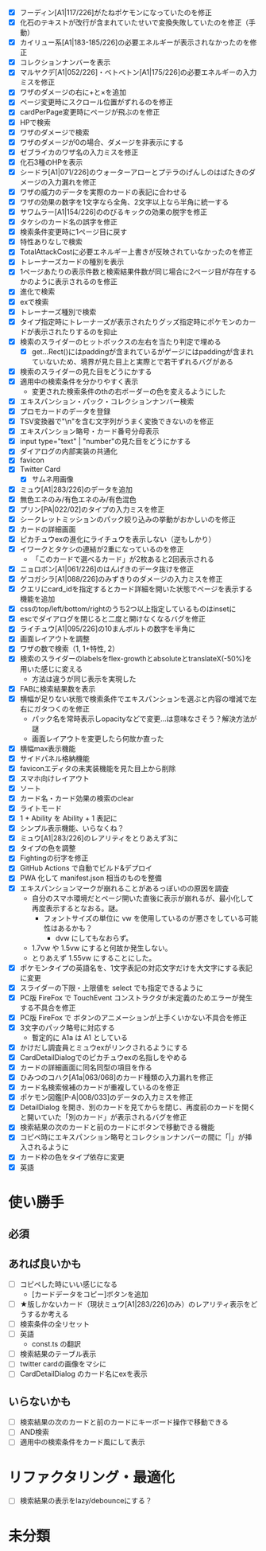 - [x] フーディン\[A1|117/226]がたねポケモンになっていたのを修正
- [x] 化石のテキストが改行が含まれていたせいで変換失敗していたのを修正（手動）
- [x] カイリュー系\[A1|183-185/226]の必要エネルギーが表示されなかったのを修正
- [x] コレクションナンバーを表示
- [x] マルヤクデ\[A1|052/226]・ベトベトン\[A1|175/226]の必要エネルギーの入力ミスを修正
- [x] ワザのダメージの右に+と×を追加
- [x] ページ変更時にスクロール位置がずれるのを修正
- [x] cardPerPage変更時にページが飛ぶのを修正
- [x] HPで検索
- [x] ワザのダメージで検索
- [x] ワザのダメージが0の場合、ダメージを非表示にする
- [x] ゼブライカのワザ名の入力ミスを修正
- [x] 化石3種のHPを表示
- [x] シードラ\[A1|071/226]のウォーターアローとプテラのげんしのはばたきのダメージの入力漏れを修正
- [x] ワザの威力のデータを実際のカードの表記に合わせる
- [x] ワザの効果の数字を1文字なら全角、2文字以上なら半角に統一する
- [x] サワムラー\[A1|154/226]ののびるキックの効果の脱字を修正
- [x] タケシのカード名の誤字を修正
- [x] 検索条件変更時に1ページ目に戻す
- [x] 特性ありなしで検索
- [x] TotalAttackCostに必要エネルギー上書きが反映されていなかったのを修正
- [x] トレーナーズカードの種別を表示
- [x] 1ページあたりの表示件数と検索結果件数が同じ場合に2ページ目が存在するかのように表示されるのを修正
- [x] 進化で検索
- [x] exで検索
- [x] トレーナーズ種別で検索
- [x] タイプ指定時にトレーナーズが表示されたりグッズ指定時にポケモンのカードが表示されたりするのを抑止
- [x] 検索のスライダーのヒットボックスの左右を当たり判定で埋める
  - [x] get...Rect()にはpaddingが含まれているがゲージにはpaddingが含まれていないため、境界が見た目上と実際とで若干ずれるバグがある
- [x] 検索のスライダーの見た目をどうにかする
- [x] 適用中の検索条件を分かりやすく表示
  - 変更された検索条件のthの右ボーダーの色を変えるようにした
- [x] エキスパンション・パック・コレクションナンバー検索
- [x] プロモカードのデータを登録
- [x] TSV変換器で"\n"を含む文字列がうまく変換できないのを修正
- [x] エキスパンション略号・カード番号分母表示
- [x] input type="text" | "number"の見た目をどうにかする
- [x] ダイアログの内部実装の共通化
- [x] favicon
- [x] Twitter Card
  - [x] サムネ用画像
- [x] ミュウ\[A1|283/226]のデータを追加
- [x] 無色エネのみ/有色エネのみ/有色混色
- [x] プリン\[PA|022/02]のタイプの入力ミスを修正
- [x] シークレットミッションのパック絞り込みの挙動がおかしいのを修正
- [x] カードの詳細画面
- [x] ピカチュウexの進化にライチュウを表示しない（逆もしかり）
- [x] イワークとタケシの連結が2重になっているのを修正
  - 「このカードで選べるカード」が2枚あると2回表示される
- [x] ニョロボン\[A1|061/226]のはんげきのデータ抜けを修正
- [x] ゲコガシラ\[A1|088/226]のみずきりのダメージの入力ミスを修正
- [x] クエリにcard_idを指定するとカード詳細を開いた状態でページを表示する機能を追加
- [x] cssのtop/left/bottom/rightのうち2つ以上指定しているものはinsetに
- [x] escでダイアログを閉じると二度と開けなくなるバグを修正
- [x] ライチュウ\[A1|095/226]の10まんボルトの数字を半角に
- [x] 画面レイアウトを調整
- [x] ワザの数で検索（1, 1+特性, 2）
- [x] 検索のスライダーのlabelsをflex-growthとabsoluteとtranslateX(-50%)を用いた感じに変える
  - 方法は違うが同じ表示を実現した
- [x] FABに検索結果数を表示
- [x] 横幅が足りない状態で検索条件でエキスパンションを選ぶと内容の増減で左右にガタつくのを修正
  - パック名を常時表示しopacityなどで変更…は意味なさそう？解決方法が謎
  - 画面レイアウトを変更したら何故か直った
- [x] 横幅max表示機能
- [x] サイドパネル格納機能
- [x] faviconエディタの未実装機能を見た目上から削除
- [x] スマホ向けレイアウト
- [x] ソート
- [x] カード名・カード効果の検索のclear
- [x] ライトモード
- [x] 1 + Ability を Ability + 1 表記に
- [x] シンプル表示機能、いらなくね？
- [x] ミュウ\[A1|283/226]のレアリティをとりあえず3に
- [x] タイプの色を調整
- [x] Fightingの衍字を修正
- [x] GitHub Actions で自動でビルド&デプロイ
- [x] PWA 化して manifest.json 相当のものを整備
- [x] エキスパンションマークが崩れることがあるっぽいのの原因を調査
  - 自分のスマホ環境だとページ開いた直後に表示が崩れるが、最小化して再度表示するとなおる。謎。
    - フォントサイズの単位に vw を使用しているのが悪さをしている可能性はあるかも？
      - dvw にしてもなおらず。
  - 1.7vw や 1.5vw にすると何故か発生しない。
  - とりあえず 1.55vw にすることにした。
- [x] ポケモンタイプの英語名を、1文字表記の対応文字だけを大文字にする表記に変更
- [x] スライダーの下限・上限値を select でも指定できるように
- [x] PC版 FireFox で TouchEvent コンストラクタが未定義のためエラーが発生する不具合を修正
- [x] PC版 FireFox で ボタンのアニメーションが上手くいかない不具合を修正
- [x] 3文字のパック略号に対応する
  - 暫定的に A1a は A1 としている
- [x] かけだし調査員とミュウexがリンクされるようにする
- [x] CardDetailDialogでのピカチュウexの名指しをやめる
- [x] カードの詳細画面に同名同型の項目を作る
- [x] ひみつのコハク\[A1a|063/068]のカード種類の入力漏れを修正
- [x] カード名検索候補のカードが重複しているのを修正
- [x] ポケモン図鑑\[P-A|008/033]のデータの入力ミスを修正
- [x] DetailDialog を開き、別のカードを見てからを閉じ、再度前のカードを開くと開いていた「別のカード」が表示されるバグを修正
- [x] 検索結果の次のカードと前のカードにボタンで移動できる機能
- [x] コピペ時にエキスパンション略号とコレクションナンバーの間に「|」が挿入されるように
- [x] カード枠の色をタイプ依存に変更
- [x] 英語

# 使い勝手

## 必須

## あれば良いかも

- [ ] コピペした時にいい感じになる
  - \[カードデータをコピー]ボタンを追加
- [ ] ★版しかないカード（現状ミュウ\[A1|283/226]のみ）のレアリティ表示をどうするか考える
- [ ] 検索条件の全リセット
- [ ] 英語
  - const.ts の翻訳
- [ ] 検索結果のテーブル表示
- [ ] twitter cardの画像をマシに
- [ ] CardDetailDialog のカード名にexを表示

## いらないかも

- [ ] 検索結果の次のカードと前のカードにキーボード操作で移動できる
- [ ] AND検索
- [ ] 適用中の検索条件をカード風にして表示

# リファクタリング・最適化

- [ ] 検索結果の表示をlazy/debounceにする？

# 未分類
